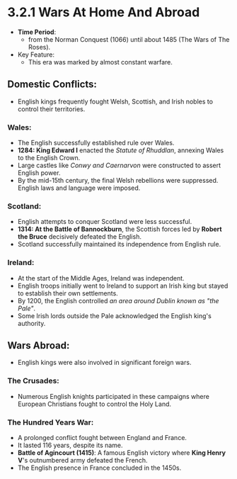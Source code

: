 # 3.2.1 Wars At Home And Abroad

- **Time Period**:
    - from the Norman Conquest (1066) until about 1485 (The Wars of The Roses).
- Key Feature:
    - This era was marked by almost constant warfare.
## Domestic Conflicts:
- English kings frequently fought Welsh, Scottish, and Irish nobles to control their territories.

### Wales:
- The English successfully established rule over Wales.
- **1284: King Edward I** enacted the *Statute of Rhuddlan*, annexing Wales to the English Crown.
- Large castles like *Conwy and Caernarvon* were constructed to assert English power.
- By the mid-15th century, the final Welsh rebellions were suppressed. English laws and language were imposed.

### Scotland:
- English attempts to conquer Scotland were less successful.
- **1314: At the Battle of Bannockburn**, the Scottish forces led by **Robert the Bruce** decisively defeated the English.
- Scotland successfully maintained its independence from English rule.

### Ireland:
- At the start of the Middle Ages, Ireland was independent.
- English troops initially went to Ireland to support an Irish king but stayed to establish their own settlements.
- By 1200, the English controlled *an area around Dublin known as "the Pale"*.
- Some Irish lords outside the Pale acknowledged the English king's authority.

## Wars Abroad:
- English kings were also involved in significant foreign wars.

### The Crusades:
- Numerous English knights participated in these campaigns where European Christians fought to control the Holy Land.

### The Hundred Years War:
- A prolonged conflict fought between England and France.
- It lasted 116 years, despite its name.
- **Battle of Agincourt (1415)**: A famous English victory where **King Henry V**'s outnumbered army defeated the French.
- The English presence in France concluded in the 1450s.
